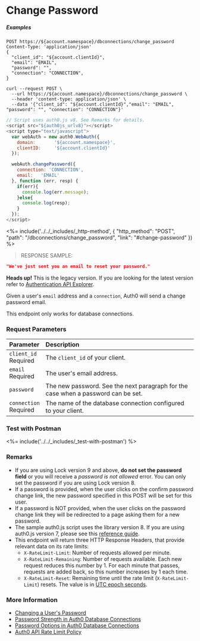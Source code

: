 # Change Password

<h5 class="code-snippet-title">Examples</h5>

```http
POST https://${account.namespace}/dbconnections/change_password
Content-Type: 'application/json'
{
  "client_id": "${account.clientId}",
  "email": "EMAIL",
  "password": "",
  "connection": "CONNECTION",
}
```

```shell
curl --request POST \
  --url https://${account.namespace}/dbconnections/change_password \
  --header 'content-type: application/json' \
  --data '{"client_id": "${account.clientId}","email": "EMAIL", "password": "", "connection": "CONNECTION"}'
```

```javascript
// Script uses auth0.js v8. See Remarks for details.
<script src="${auth0js_urlv8}"></script>
<script type="text/javascript">
  var webAuth = new auth0.WebAuth({
    domain:       '${account.namespace}',
    clientID:     '${account.clientId}'
  });

  webAuth.changePassword({
    connection: 'CONNECTION',
    email:   'EMAIL'
  }, function (err, resp) {
    if(err){
      console.log(err.message);
    }else{
      console.log(resp);
    }
  });
</script>
```

<%= include('../../_includes/_http-method', {
  "http_method": "POST",
  "path": "/dbconnections/change_password",
  "link": "#change-password"
}) %>

> RESPONSE SAMPLE:

```JSON
"We've just sent you an email to reset your password."
```

<div class="alert alert-info">
  <strong>Heads up!</strong> This is the legacy version. If you are looking for the latest version refer to <a href="/api/authentication/#change-password">Authentication API Explorer</a>.
</div>

Given a user's `email` address and a `connection`, Auth0 will send a change password email.

This endpoint only works for database connections.

### Request Parameters

| Parameter        | Description |
|:-----------------|:------------|
| `client_id` <br/><span class="label label-danger">Required</span> | The `client_id` of your client. |
| `email` <br/><span class="label label-danger">Required</span> | The user's email address. |
| `password `      | The new password. See the next paragraph for the case when a password can be set. |
| `connection` <br/><span class="label label-danger">Required</span> | The name of the database connection configured to your client. |


### Test with Postman

<%= include('../../_includes/_test-with-postman') %>


### Remarks

- If you are using Lock version 9 and above, **do not set the password field** or you will receive a *password is not allowed* error. You can only set the password if you are using Lock version 8.
- If a password is provided, when the user clicks on the confirm password change link, the new password specified in this POST will be set for this user.
- If a password is NOT provided, when the user clicks on the password change link they will be redirected to a page asking them for a new password.
- The sample auth0.js script uses the library version 8. If you are using auth0.js version 7, please see this [reference guide](/libraries/auth0js/v7).
- This endpoint will return three HTTP Response Headers, that provide relevant data on its rate limits:
  * `X-RateLimit-Limit`: Number of requests allowed per minute.
  * `X-RateLimit-Remaining`: Number of requests available. Each new request reduces this number by 1. For each minute that passes, requests are added back, so this number increases by 1 each time.
  * `X-RateLimit-Reset`: Remaining time until the rate limit (`X-RateLimit-Limit`) resets. The value is in [UTC epoch seconds](https://en.wikipedia.org/wiki/Unix_time).


### More Information

- [Changing a User's Password](/connections/database/password-change)
- [Password Strength in Auth0 Database Connections](/connections/database/password-strength)
- [Password Options in Auth0 Database Connections](/connections/database/password-options)
- [Auth0 API Rate Limit Policy](/policies/rate-limits)
